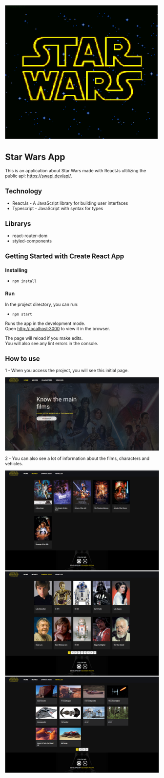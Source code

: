 ![Logo of the project](https://github.com/eduardorocham/star-wars-app/blob/main/src/assets/readme/star-wars-logo-gif.gif)

# Star Wars App

This is an application about Star Wars made with ReactJs ultilizing the public api: https://swapi.dev/api/.

## Technology
* ReactJs - A JavaScript library for building user interfaces
* Typescript - JavaScript with syntax for types

## Librarys
* react-router-dom
* styled-components

## Getting Started with Create React App

### Installing

* `npm install`

### Run

In the project directory, you can run:

* `npm start`

Runs the app in the development mode.\
Open [http://localhost:3000](http://localhost:3000) to view it in the browser.

The page will reload if you make edits.\
You will also see any lint errors in the console.

## How to use
1 - When you access the project, you will see this initial page.

![Homepage](https://github.com/eduardorocham/star-wars-app/blob/main/src/assets/readme/homepage.png)

2 - You can also see a lot of information about the films, characters and vehicles.

![filmspage](https://github.com/eduardorocham/star-wars-app/blob/main/src/assets/readme/filmspage.png)
![characterspage](https://github.com/eduardorocham/star-wars-app/blob/main/src/assets/readme/characterspage.png)
![vehiclespage](https://github.com/eduardorocham/star-wars-app/blob/main/src/assets/readme/vehiclespage.png)
